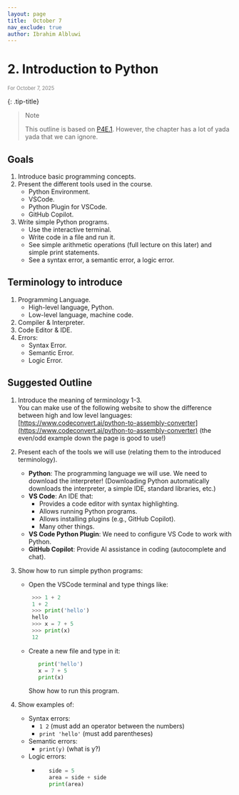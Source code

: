 ```yaml
---
layout: page
title:  October 7
nav_exclude: true
author: Ibrahim Albluwi
---
```


# **2.** Introduction to Python
<span style="font-size: 0.8em; font-weight: normal; color: gray;">For October 7, 2025</span>

{: .tip-title}
> Note
>
> This outline is based on [P4E.1](https://do1.dr-chuck.com/pythonlearn/EN_us/pythonlearn.pdf#page=13.16). However, the chapter has a lot of yada yada that we can ignore. 

## Goals
1. Introduce basic programming concepts.
2. Present the different tools used in the course.
    - Python Environment.
    - VSCode.
    - Python Plugin for VSCode.
    - GitHub Copilot.
3. Write simple Python programs.
    - Use the interactive terminal.
    - Write code in a file and run it.
    - See simple arithmetic operations (full lecture on this later) and simple print statements.
    - See a syntax error, a semantic error, a logic error.


## Terminology to introduce
1. Programming Language.
    - High-level language, Python.
    - Low-level language, machine code.
2. Compiler & Interpreter.
3. Code Editor & IDE.
4. Errors:
    - Syntax Error.
    - Semantic Error.
    - Logic Error.

## Suggested Outline
1. Introduce the meaning of terminology 1-3.<br>
   You can make use of the following website to show the difference between high and low level languages: [https://www.codeconvert.ai/python-to-assembly-converter](https://www.codeconvert.ai/python-to-assembly-converter) (the even/odd example down the page is good to use!)
2. Present each of the tools we will use (relating them to the introduced terminology).
    - **Python**: The programming language we will use. We need to download the interpreter!
      (Downloading Python automatically downloads the interpreter, a simple IDE, standard libraries, etc.)
    - **VS Code**: An IDE that:
        - Provides a code editor with syntax highlighting.
        - Allows running Python programs.
        - Allows installing plugins (e.g., GitHub Copilot).
        - Many other things.
    - **VS Code Python Plugin**: We need to configure VS Code to work with Python.
    - **GitHub Copilot**: Provide AI assistance in coding (autocomplete and chat).

3. Show how to run simple python programs:
    - Open the VSCode terminal and type things like: 
        ```python 
         >>> 1 + 2
         1 + 2
         >>> print('hello')
         hello
         >>> x = 7 + 5
         >>> print(x)
         12
        ````
    - Create a new file and type in it: 
      ```python 
         print('hello') 
         x = 7 + 5
         print(x)
      ```
      Show how to run this program.
4. Show examples of:
    - Syntax errors: 
        - `1 2` (must add an operator between the numbers)
        - `print 'hello'` (must add parentheses)
    - Semantic errors:
        - `print(y)` (what is y?)
    - Logic errors:
        - ```python
             side = 5
             area = side + side
             print(area)
          ```

